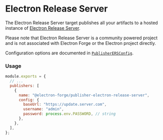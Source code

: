 # Electron Release Server

The Electron Release Server target publishes all your artifacts to a hosted instance of [Electron Release Server](https://github.com/ArekSredzki/electron-release-server).

Please note that Electron Release Server is a community powered project and is not associated with Electron Forge or the Electron project directly.

Configuration options are documented in [`PublisherERSConfig`](https://js.electronforge.io/interfaces/_electron_forge_publisher_electron_release_server.PublisherERSConfig.html).

### Usage

```javascript title="forge.config.js"
module.exports = {
  // ...
  publishers: [
    {
      name: "@electron-forge/publisher-electron-release-server",
      config: {
        baseUrl: "https://update.server.com",
        username: "admin",
        password: process.env.PASSWORD, // string
      },
    },
  ],
};
```
